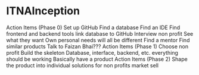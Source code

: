 # ITNAInception
Action Items (Phase 0)
  Set up GitHub
  Find a database
  Find an IDE
  Find frontend and backend tools
  link database to GitHub
  Interview non profit
  See what they want
  Own personal needs will all be different
  Find a mentor
  Find similar products
  Talk to Faizan Bhai???
Action Items (Phase 1)
  Choose non profit
  Build the skeleton
  Database, interface, backend, etc. everything should be working
  Basically have a product
Action Items (Phase 2)
  Shape the product into individual solutions for non profits
  market
  sell
